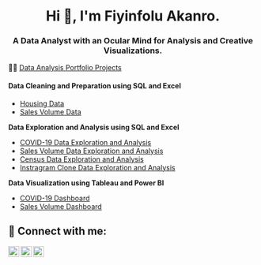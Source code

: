 <h1 align="center">Hi 👋, I'm Fiyinfolu Akanro.</h1>
<h3 align="center">A Data Analyst with an Ocular Mind for Analysis and Creative Visualizations.</h3>

👨‍💻 [Data Analysis Portfolio Projects](https://github.com/phiyin/Portfolio_Projects)

<h4><b>Data Cleaning and Preparation using SQL and Excel</b></h4>
 
 - [Housing Data](https://github.com/phiyin/Data-Analyst-Portfolio-Projects/blob/main/SQL%20Data%20Cleaning%20and%20Preparation)
 - [Sales Volume Data](https://github.com/phiyin/Data-Analyst-Portfolio-Projects/blob/main/SALES%20DATA%20CLEANING%20AND%20PREPARATION.xlsb)
 
<b>Data Exploration and Analysis using SQL and Excel</b>
 - [COVID-19 Data Exploration and Analysis](https://github.com/phiyin/Data-Analyst-Portfolio-Projects/blob/main/SQL%20Data%20Exploration%20and%20Analysis%20using%20COVID-19%20Data)
 - [Sales Volume Data Exploration and Analysis](https://github.com/phiyin/Data-Analyst-Portfolio-Projects/blob/main/SALES%20VOLUME%20DATA%20EXPLORATION%20AND%20ANALYSIS.xlsb)
 - [Census Data Exploration and Analysis](https://github.com/phiyin/Data-Analyst-Portfolio-Projects/blob/main/SQL%20Data%20Exploration%20and%20Analysis%20-%20Census%20Data)
 - [Instragram Clone Data Exploration and Analysis](https://github.com/phiyin/Data-Analyst-Portfolio-Projects/blob/main/SQL%20Data%20Exploration%20and%20Analysis%20using%20INSTAGRAM%20CLONE%20Data)
 
 <b>Data Visualization using Tableau and Power BI</b>
 - [COVID-19 Dashboard](https://public.tableau.com/authoring/Covid-19Dashboard_16628693682360/Dashboard1#1)
 - [Sales Volume Dashboard](https://github.com/phiyin/Data-Analyst-Portfolio-Projects/blob/main/SALES%20DASHBOARD.pdf)
 
<h2> 🤳 Connect with me:</h2>

[<img align="left" alt="fiyinakanro | Twitter" width="22px" src="https://cdn.jsdelivr.net/npm/simple-icons@v3/icons/twitter.svg" />][twitter]
[<img align="left" alt="fiyinakanro | LinkedIn" width="22px" src="https://cdn.jsdelivr.net/npm/simple-icons@v3/icons/linkedin.svg" />][linkedin]
[<img align="left" alt="fiyinakanro | Instagram" width="22px" src="https://cdn.jsdelivr.net/npm/simple-icons@v3/icons/instagram.svg" />][instagram]

[twitter]: https://twitter.com/fiyinakanro
[instagram]: https://www.instagram.com/fiyinakanro
[linkedin]: https://linkedin.com/in/fiyinfolu-olutomi-akanro-0a616a1b

<!--
**phiyin/phiyin** is a ✨ _special_ ✨ repository because its `README.md` (this file) appears on your GitHub profile.

Here are some ideas to get you started:

- 🔭 I’m currently working on ...
- 🌱 I’m currently learning ...
- 👯 I’m looking to collaborate on ...
- 🤔 I’m looking for help with ...
- 💬 Ask me about ...
- 📫 How to reach me: ...
- 😄 Pronouns: ...
- ⚡ Fun fact: ...
-->
